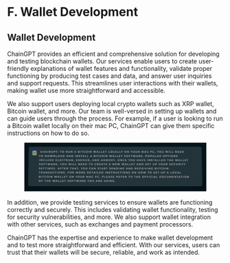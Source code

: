 # F. Wallet Development

## Wallet Development

ChainGPT provides an efficient and comprehensive solution for developing and testing blockchain wallets. Our services enable users to create user-friendly explanations of wallet features and functionality, validate proper functioning by producing test cases and data, and answer user inquiries and support requests. This streamlines user interactions with their wallets, making wallet use more straightforward and accessible.

We also support users deploying local crypto wallets such as XRP wallet, Bitcoin wallet, and more. Our team is well-versed in setting up wallets and can guide users through the process. For example, if a user is looking to run a Bitcoin wallet locally on their mac PC, ChainGPT can give them specific instructions on how to do so.

<figure><img src="../../../.gitbook/assets/image (2) (2).png" alt=""><figcaption></figcaption></figure>

In addition, we provide testing services to ensure wallets are functioning correctly and securely. This includes validating wallet functionality, testing for security vulnerabilities, and more. We also support wallet integration with other services, such as exchanges and payment processors.

ChainGPT has the expertise and experience to make wallet development and to test more straightforward and efficient. With our services, users can trust that their wallets will be secure, reliable, and work as intended.

